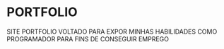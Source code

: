 # PORTFOLIO

SITE PORTFOLIO VOLTADO PARA EXPOR MINHAS HABILIDADES COMO PROGRAMADOR 
PARA FINS DE CONSEGUIR EMPREGO

 
